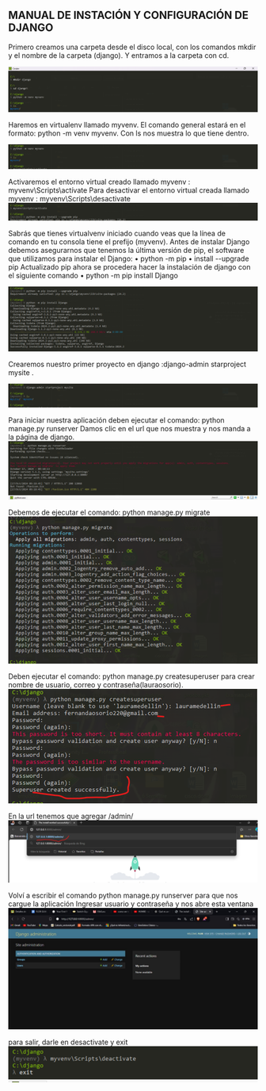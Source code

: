  ## MANUAL DE INSTACIÓN Y CONFIGURACIÓN DE DJANGO

Primero creamos una carpeta desde el disco local, con los comandos mkdir y el nombre de la carpeta (django). Y entramos a la carpeta con cd.

![alt text](imagenes/1.png)


Haremos en virtualenv llamado myvenv. El comando general estará en el formato: python -m venv myvenv. Con ls nos muestra lo que tiene dentro.

![alt text](imagenes/2.png)


Activaremos el entorno virtual creado llamado myvenv : myvenv\Scripts\actívate
Para desactivar el entorno virtual creada  llamado myvenv : myvenv\Scripts\desactivate 
![alt text](imagenes/3.png)

Sabrás que tienes virtualvenv iniciado cuando veas que la línea de comando en tu consola tiene el prefijo (myvenv). Antes de instalar Django debemos asegurarnos que tenemos la última versión de pip, el software que utilizamos para instalar el Django:
•	python -m pip
•	install --upgrade pip
Actualizado pip ahora se procedera hacer la instalación de django con el siguiente comando 
•	python -m pip install Django

![alt text](imagenes/4.png)



Crearemos nuestro primer proyecto en django :django-admin starproject mysite .

![alt text](imagenes/5.png)


Para iniciar nuestra aplicación deben ejecutar el comando: python manage.py runserver 
Damos clic en el url que nos muestra y nos manda a la página de django.
![alt text](imagenes/6.png)


Debemos de ejecutar el comando: python manage.py migrate
![alt text](imagenes/7.png)

Deben ejecutar el comando: python manage.py createsuperuser para crear nombre de usuario, correo y contraseña(lauraosorio).
![alt text](imagenes/8.png)

En la url tenemos que agregar /admin/
![alt text](imagenes/9.png)

Volví a escribir el comando python manage.py runserver para que nos cargue la aplicación 
Ingresar usuario y contraseña y nos abre esta ventana
 ![alt text](imagenes/11.jpg)
 
para salir, darle en desactivate y exit
![alt text](imagenes/12.png)
